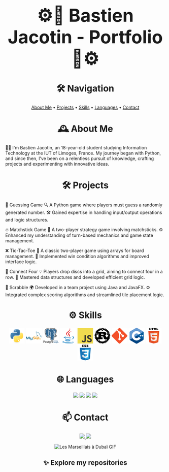 <h1 align="center" style="font-size: 4em;">⚙️🔩 <strong>Bastien Jacotin - Portfolio</strong>🔩⚙️</h1>

<h2 align="center" style="font-size: 2em;">🛠️ <strong>Navigation</strong></h2>
<p align="center"> <a href="#about-me">About Me</a> • <a href="#projects">Projects</a> • <a href="#skills">Skills</a> • <a href="#languages">Languages</a> • <a href="#contact">Contact</a> </p>
<h2 align="center" style="font-size: 2em;">🕰️ <strong>About Me</strong></h2>
👨‍💻 I'm Bastien Jacotin, an 18-year-old student studying Information Technology at the IUT of Limoges, France. My journey began with Python, and since then, I’ve been on a relentless pursuit of knowledge, crafting projects and experimenting with innovative ideas.

<h2 align="center" style="font-size: 2em;">🛠️ <strong>Projects</strong></h2>
🎲 Guessing Game
🔍 A Python game where players must guess a randomly generated number.
🛠️ Gained expertise in handling input/output operations and logic structures.

🔥 Matchstick Game
🎴 A two-player strategy game involving matchsticks.
⚙️ Enhanced my understanding of turn-based mechanics and game state management.

❌ Tic-Tac-Toe
🧩 A classic two-player game using arrays for board management.
🔎 Implemented win condition algorithms and improved interface logic.

🔵 Connect Four
💡 Players drop discs into a grid, aiming to connect four in a row.
📐 Mastered data structures and developed efficient grid logic.

🧩 Scrabble
🌍 Developed in a team project using Java and JavaFX.
⚙️ Integrated complex scoring algorithms and streamlined tile placement logic.

<h2 align="center" style="font-size: 2em;">⚙️ <strong>Skills</strong></h2> <p align="center"> <img src="https://raw.githubusercontent.com/devicons/devicon/master/icons/python/python-original.svg" alt="Python" width="50" height="50"/> <img src="https://raw.githubusercontent.com/devicons/devicon/master/icons/mysql/mysql-original-wordmark.svg" alt="MySQL" width="50" height="50"/> <img src="https://raw.githubusercontent.com/devicons/devicon/master/icons/postgresql/postgresql-original-wordmark.svg" alt="PostgreSQL" width="50" height="50"/> <img src="https://raw.githubusercontent.com/devicons/devicon/master/icons/java/java-original.svg" alt="Java" width="50" height="50"/> <img src="https://raw.githubusercontent.com/devicons/devicon/master/icons/javascript/javascript-original.svg" alt="JavaScript" width="50" height="50"/> <img src="https://raw.githubusercontent.com/devicons/devicon/master/icons/rust/rust-plain.svg" alt="Rust" width="50" height="50"/> <img src="https://raw.githubusercontent.com/devicons/devicon/master/icons/git/git-original.svg" alt="Git" width="50" height="50"/> <img src="https://raw.githubusercontent.com/devicons/devicon/master/icons/cplusplus/cplusplus-original.svg" alt="C++" width="50" height="50"/> <img src="https://raw.githubusercontent.com/devicons/devicon/master/icons/html5/html5-original-wordmark.svg" alt="HTML5" width="50" height="50"/> <img src="https://raw.githubusercontent.com/devicons/devicon/master/icons/css3/css3-original-wordmark.svg" alt="CSS3" width="50" height="50"/> </p>
<h2 align="center" style="font-size: 2em;">🌐 <strong>Languages</strong></h2> <p align="center"> <img src="https://img.shields.io/badge/French-Native-3A444C?style=for-the-badge"/> <img src="https://img.shields.io/badge/English-B2-3A444C?style=for-the-badge"/> <img src="https://img.shields.io/badge/Spanish-B2-3A444C?style=for-the-badge"/> <img src="https://img.shields.io/badge/Greek-A2-3A444C?style=for-the-badge"/> </p>
<h2 align="center" style="font-size: 2em;">📫 <strong>Contact</strong></h2> <p align="center"> <a href="https://github.com/bJacotin" target="_blank"> <img src="https://img.shields.io/badge/GitHub-Bastien Jacotin-black?style=for-the-badge&logo=github&logoColor=white"/> </a> <a href="mailto:your.email@example.com" target="_blank"> <img src="https://img.shields.io/badge/Email-Contact Me!-D14836?style=for-the-badge&logo=gmail&logoColor=white"/> </a> </p> <p align="center">
<img src="https://media.tenor.com/qJ5evVs-_uMAAAAC/les-marseillais-les-marseillaisàdubai.gif" alt="Les Marseillais à Dubaï GIF" width="400"/>
<h2 align="center" style="font-size: 1.5em;">✨ <strong>Explore my repositories</strong></h2>
